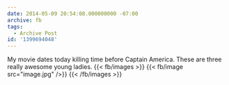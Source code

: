 ```yaml
---
date: 2014-05-09 20:54:08.000000000 -07:00
archive: fb
tags: 
  - Archive Post
id: '1399694048'
---
```


My movie dates today killing time before Captain America. These are three really awesome young ladies.
{{< fb/images >}}
{{< fb/image src="image.jpg" />}}
{{< /fb/images >}}
